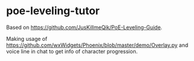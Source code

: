# poe-leveling-tutor

Based on https://github.com/JusKillmeQik/PoE-Leveling-Guide.

Making usage of https://github.com/wxWidgets/Phoenix/blob/master/demo/Overlay.py and voice line in chat to get info of character progression.
